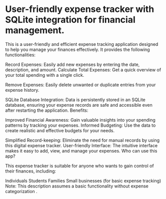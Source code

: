 # User-friendly expense tracker with SQLite integration for financial management.
This is a user-friendly and efficient expense tracking application designed to help you manage your finances effectively. It provides the following functionalities:

Record Expenses: Easily add new expenses by entering the date, description, and amount.
Calculate Total Expenses: Get a quick overview of your total spending with a single click.

Remove Expenses: Easily delete unwanted or duplicate entries from your expense history.

SQLite Database Integration: Data is persistently stored in an SQLite database, ensuring your expense records are safe and accessible even after restarting the application.
Benefits:

Improved Financial Awareness: Gain valuable insights into your spending patterns by tracking your expenses.
Informed Budgeting: Use the data to create realistic and effective budgets for your needs.

Simplified Record-keeping: Eliminate the need for manual records by using this digital expense tracker.
User-friendly Interface: The intuitive interface makes it easy to add, view, and manage your expenses.
Who can use this app?

This expense tracker is suitable for anyone who wants to gain control of their finances, including:

Individuals
Students
Families
Small businesses (for basic expense tracking)
Note: This description assumes a basic functionality without expense categorization .
